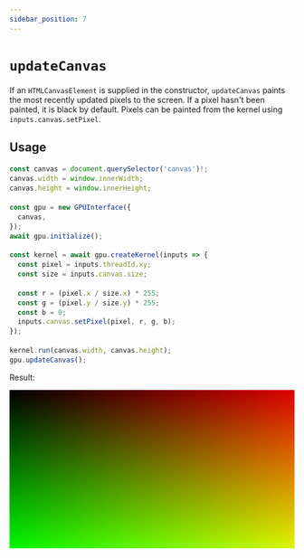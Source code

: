```yaml
---
sidebar_position: 7
---
```


# `updateCanvas`

If an `HTMLCanvasElement` is supplied in the constructor, `updateCanvas` paints the most recently updated pixels to the screen. If a pixel hasn't been painted, it is black by default. Pixels can be painted from the kernel using `inputs.canvas.setPixel`.

## Usage

```ts
const canvas = document.querySelector('canvas')!;
canvas.width = window.innerWidth;
canvas.height = window.innerHeight;

const gpu = new GPUInterface({
  canvas,
});
await gpu.initialize();

const kernel = await gpu.createKernel(inputs => {
  const pixel = inputs.threadId.xy;
  const size = inputs.canvas.size;

  const r = (pixel.x / size.x) * 255;
  const g = (pixel.y / size.y) * 255;
  const b = 0;
  inputs.canvas.setPixel(pixel, r, g, b);
});

kernel.run(canvas.width, canvas.height);
gpu.updateCanvas();
```

Result:

![gradient generated by kernel code](../../../static/img/canvas-gradient.png 'Gradient')
